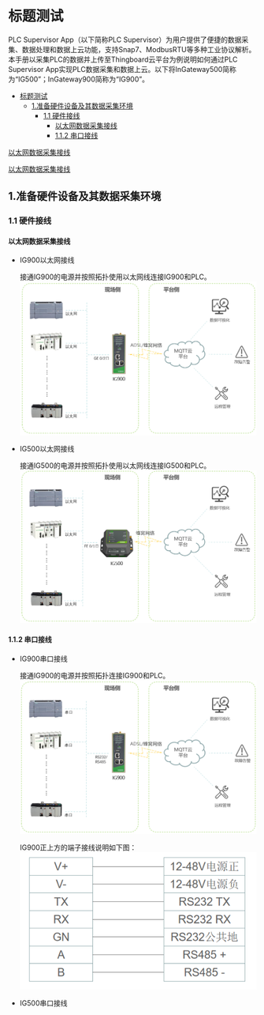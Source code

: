 # 标题测试
PLC Supervisor App（以下简称PLC Supervisor）为用户提供了便捷的数据采集、数据处理和数据上云功能，支持Snap7、ModbusRTU等多种工业协议解析。
本手册以采集PLC的数据并上传至Thingboard云平台为例说明如何通过PLC Supervisor App实现PLC数据采集和数据上云。以下将InGateway500简称为“IG500”；InGateway900简称为“IG900”。

<!-- @import "[TOC]" {cmd="toc" depthFrom=1 depthTo=6 orderedList=false} -->

<!-- code_chunk_output -->

- [标题测试](#标题测试)
  - [1.准备硬件设备及其数据采集环境](#1准备硬件设备及其数据采集环境)
    - [1.1 硬件接线](#11-硬件接线)
      - [以太网数据采集接线](#以太网数据采集接线)
      - [1.1.2 串口接线](#112-串口接线)

<!-- /code_chunk_output -->

[以太网数据采集接线](#以太网数据采集接线)

[以太网数据采集接线](#Ethefnet)
## 1.准备硬件设备及其数据采集环境
### 1.1 硬件接线
#### 以太网数据采集接线
- IG900以太网接线  
  
  接通IG900的电源并按照拓扑使用以太网线连接IG900和PLC。  <br/>
![](images/2020-02-21-14-52-40.png)  

- IG500以太网接线  
  
  接通IG500的电源并按照拓扑使用以太网线连接IG500和PLC。  <br/>
![](images/2020-02-21-14-53-05.png)
#### 1.1.2 串口接线
- IG900串口接线  

  接通IG900的电源并按照拓扑连接IG900和PLC。  <br/>
![](images/2020-02-21-16-56-55.png)  

  IG900正上方的端子接线说明如下图：  
![](images/2020-01-09-18-47-30.png)  

- IG500串口接线  
